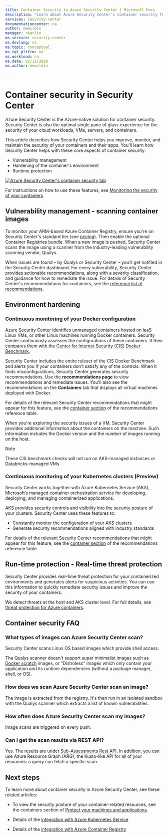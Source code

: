 ```yaml
---
title: Container Security in Azure Security Center | Microsoft Docs
description: "Learn about Azure Security Center's container security features."
services: security-center
documentationcenter: na
author: memildin
manager: rkarlin
ms.service: security-center
ms.devlang: na
ms.topic: conceptual
ms.tgt_pltfrm: na
ms.workload: na
ms.date: 02/11/2020
ms.author: memildin

---
```


# Container security in Security Center

Azure Security Center is the Azure-native solution for container security. Security Center is also the optimal single pane of glass experience for the security of your cloud workloads, VMs, servers, and containers.

This article describes how Security Center helps you improve, monitor, and maintain the security of your containers and their apps. You'll learn how Security Center helps with these core aspects of container security:

* Vulnerability management
* Hardening of the container's environment
* Runtime protection

[![Azure Security Center's container security tab](media/container-security/container-security-tab.png)](media/container-security/container-security-tab.png#lightbox)

For instructions on how to use these features, see [Monitoring the security of your containers](monitor-container-security.md).

## Vulnerability management - scanning container images
To monitor your ARM-based Azure Container Registry, ensure you're on Security Center's standard tier (see [pricing](/azure/security-center/security-center-pricing)). Then enable the optional Container Registries bundle. When a new image is pushed, Security Center scans the image using a scanner from the industry-leading vulnerability scanning vendor, Qualys.

When issues are found – by Qualys or Security Center – you’ll get notified in the Security Center dashboard. For every vulnerability, Security Center provides actionable recommendations, along with a severity classification, and guidance for how to remediate the issue. For details of Security Center's recommendations for containers, see the [reference list of recommendations](recommendations-reference.md#recs-containers).

## Environment hardening

### Continuous monitoring of your Docker configuration
Azure Security Center identifies unmanaged containers hosted on IaaS Linux VMs, or other Linux machines running Docker containers. Security Center continuously assesses the configurations of these containers. It then compares them with the [Center for Internet Security (CIS) Docker Benchmark](https://www.cisecurity.org/benchmark/docker/).

Security Center includes the entire ruleset of the CIS Docker Benchmark and alerts you if your containers don't satisfy any of the controls. When it finds misconfigurations, Security Center generates security recommendations. Use the **recommendations page** to view recommendations and remediate issues. You'll also see the recommendations on the **Containers** tab that displays all virtual machines deployed with Docker. 

For details of the relevant Security Center recommendations that might appear for this feature, see the [container section](recommendations-reference.md#recs-containers) of the recommendations reference table.

When you're exploring the security issues of a VM, Security Center provides additional information about the containers on the machine. Such information includes the Docker version and the number of images running on the host. 

>[!NOTE]
> These CIS benchmark checks will not run on AKS-managed instances or Databricks-managed VMs.

### Continuous monitoring of your Kubernetes clusters (Preview)
Security Center works together with Azure Kubernetes Service (AKS), Microsoft’s managed container orchestration service for developing, deploying, and managing containerized applications.

AKS provides security controls and visibility into the security posture of your clusters. Security Center uses these features to:
* Constantly monitor the configuration of your AKS clusters
* Generate security recommendations aligned with industry standards

For details of the relevant Security Center recommendations that might appear for this feature, see the [container section](recommendations-reference.md#recs-containers) of the recommendations reference table.

## Run-time protection - Real-time threat protection

Security Center provides real-time threat protection for your containerized environments and generates alerts for suspicious activities. You can use this information to quickly remediate security issues and improve the security of your containers.

We detect threats at the host and AKS cluster level. For full details, see [threat protection for Azure containers](threat-protection.md#azure-containers).


## Container security FAQ

### What types of images can Azure Security Center scan?
Security Center scans Linux OS based images which provide shell access. 

The Qualys scanner doesn't support super minimalist images such as [Docker scratch](https://hub.docker.com/_/scratch/) images, or "Distroless" images which only contain your application and its runtime dependencies (without a package manager, shell, or OS).

### How does we scan Azure Security Center scan an image?
The image is extracted from the registry. It's then run in an isolated sandbox with the Qualys scanner which extracts a list of known vulnerabilities.

### How often does Azure Security Center scan my images?
Image scans are triggered on every push.

### Can I get the scan results via REST API?
Yes. The results are under [Sub-Assessments Rest API](/rest/api/securitycenter/subassessments/list/). In addition, you can use Azure Resource Graph (ARG), the Kusto-like API for all of your resources: a query can fetch a specific scan.
 

## Next steps

To learn more about container security in Azure Security Center, see these related articles:

* To view the security posture of your container-related resources, see the containers section of [Protect your machines and applications](security-center-virtual-machine-protection.md#containers).

* Details of the [integration with Azure Kubernetes Service](azure-kubernetes-service-integration.md)

* Details of the [integration with Azure Container Registry](azure-container-registry-integration.md)